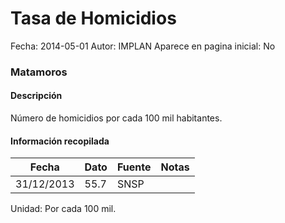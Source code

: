 Tasa de Homicidios
=====

Fecha: 2014-05-01
Autor: IMPLAN
Aparece en pagina inicial: No

### Matamoros

#### Descripción

Número de homicidios por cada 100 mil habitantes.

<!-- break -->

#### Información recopilada

<table class="table table-hover table-bordered matriz">
  <thead>
    <tr><th>Fecha</th><th>Dato</th><th>Fuente</th><th>Notas</th></tr>
  </thead>
  <tbody>
    <tr><td class="centrado">31/12/2013</td><td class="derecha">55.7</td><td>SNSP</td><td></td></tr>
  </tbody>
</table>

Unidad: Por cada 100 mil.
